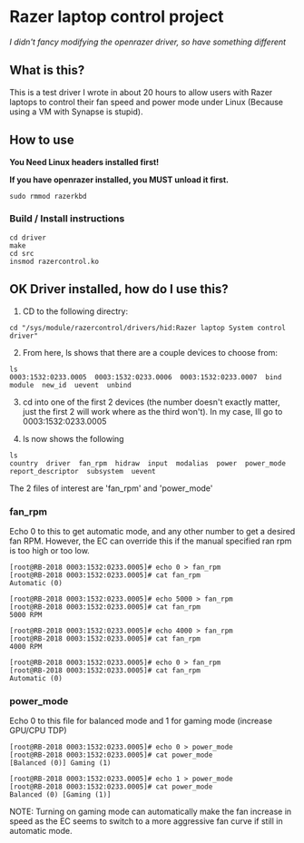 # Razer laptop control project

*I didn't fancy modifying the openrazer driver, so have something different*

## What is this?
This is a test driver I wrote in about 20 hours to allow users with Razer laptops to control their fan speed and power mode under Linux (Because using a VM with Synapse is stupid).

## How to use
**You Need Linux headers installed first!**

**If you have openrazer installed, you MUST unload it first.**
```
sudo rmmod razerkbd
```

### Build / Install instructions
```
cd driver
make
cd src
insmod razercontrol.ko
```

## OK Driver installed, how do I use this?
1. CD to the following directry:
```
cd "/sys/module/razercontrol/drivers/hid:Razer laptop System control driver"
```
2. From here, ls shows that there are a couple devices to choose from:
```
ls
0003:1532:0233.0005  0003:1532:0233.0006  0003:1532:0233.0007  bind  module  new_id  uevent  unbind
```
3. cd into one of the first 2 devices (the number doesn't exactly matter, just the first 2 will work where as the third won't). In my case, Ill go to 0003:1532:0233.0005

4. ls now shows the following
```
ls
country  driver  fan_rpm  hidraw  input  modalias  power  power_mode  report_descriptor  subsystem  uevent
```

The 2 files of interest are 'fan_rpm' and 'power_mode'

### fan_rpm
Echo 0 to this to get automatic mode, and any other number to get a desired fan RPM. However, the EC can override this if the manual specified ran rpm is too high or too low.
```
[root@RB-2018 0003:1532:0233.0005]# echo 0 > fan_rpm 
[root@RB-2018 0003:1532:0233.0005]# cat fan_rpm 
Automatic (0)

[root@RB-2018 0003:1532:0233.0005]# echo 5000 > fan_rpm 
[root@RB-2018 0003:1532:0233.0005]# cat fan_rpm 
5000 RPM

[root@RB-2018 0003:1532:0233.0005]# echo 4000 > fan_rpm 
[root@RB-2018 0003:1532:0233.0005]# cat fan_rpm 
4000 RPM

[root@RB-2018 0003:1532:0233.0005]# echo 0 > fan_rpm 
[root@RB-2018 0003:1532:0233.0005]# cat fan_rpm 
Automatic (0)

```

### power_mode
Echo 0 to this file for balanced mode and 1 for gaming mode (increase GPU/CPU TDP)
```
[root@RB-2018 0003:1532:0233.0005]# echo 0 > power_mode
[root@RB-2018 0003:1532:0233.0005]# cat power_mode 
[Balanced (0)] Gaming (1)

[root@RB-2018 0003:1532:0233.0005]# echo 1 > power_mode
[root@RB-2018 0003:1532:0233.0005]# cat power_mode
Balanced (0) [Gaming (1)]
```

NOTE: Turning on gaming mode can automatically make the fan increase in speed as the EC seems to switch to a more aggressive fan curve if still in automatic mode.
